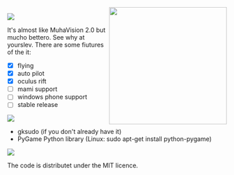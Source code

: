 <img src="http://i.imgur.com/uc282wd.png" width=270 align="right">



![](http://i.imgur.com/dezFC7R.gif)

It's almost like MuhaVision 2.0 but mucho bettero. See why at yourslev. There are some fiutures of the it:

- [x] flying
- [x] auto pilot
- [x] oculus rift
- [ ] mami support
- [ ] windows phone support
- [ ] stable release

![](http://www.auplod.com/u/opauld5f883.gif)
 - gksudo (if you don't already have it)
 - PyGame Python library (Linux: sudo apt-get install python-pygame)

![](http://i.imgur.com/aw0QuDg.gif)

The code is distributet under the MIT licence.

